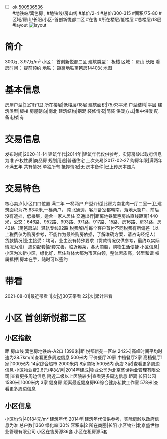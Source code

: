 - [ ] ok [500536536](https://bj.5i5j.com/ershoufang/500536536.html)  
 #地铁站/篱笆房 ,  #地铁线/房山线
#单价/2-4 #总价/300-315 #面积/75-80   #区域/房山/长阳/小区-首创新悦都二区 #在售 #所在楼层/低楼层 #总楼层/18层 #layout 
![layout](http://image2a.5i5j.com/bdir/layout/582766.jpg_P5.jpg) 
# 简介 
 300万,  3.97万/m² 
小区： 首创新悦都二区
建筑类型： 板楼
区域： 房山 长阳
看房时间： 提前预约
地铁： 距离地铁篱笆房1440米 地图
# 基本信息 
 房屋户型|2室1厅1卫
所在楼层|低楼层/18层
建筑面积|75.63平米
户型结构|平层
建筑类型|板楼
房屋朝向|南北
建筑结构|钢混
装修情况|简装
供暖方式|集中供暖
配备电梯|有
# 交易信息 
 发布时间|2020-11-14
建筑年代|2014年|建筑年代仅供参考，实际房龄以政府信息为准
产权性质|商品房
规划用途|普通住宅
上次交易|2017-02-27
购房年限|满两年不满五年
共有情况|单独所有
抵押情况|无
房本备件|已上传房本照片
# 交易特色 
 核心卖点|小区门口位置 满二年 一梯两户
户型介绍|此房为南北向一厅二室一卫,建筑面积为75.63平米,一梯两户， 南北通透，客厅卧室都朝南，落地大窗户，前后没有遮挡，低楼层，适合一家人居住
交通出行|距离地铁篱笆房站直线距离1440米，公交：646路、952路、993路、971路、917路、15路、房16路、房31路、房42路（篱笆房站）轻轨专线92路
税费解析|每个客户首付不同税费有所偏差（以上税费仅为购房参考，不能作为最终购房依据，了解准确方案，请咨询经纪人）
贷款情况|业主接受：均可。业主没有特殊要求（贷款情况仅供参考，最终以实际情况为准）
周边配套|配套完善，临近奥莱，各大商超，购物生活便捷
小区信息|小区为次新小区，绿化好，居住群体大都为市区白领，整体素质高，邻里和谐
权属抵押|房本在手，随时可以签约
# 带看 
 2021-08-01|最近带看	 1|次|近30天带看	 22|次|累计带看
# 小区 首创新悦都二区
## 小区指数 
 距 房山线 篱笆房地铁站-A2口 1399米|距 悦都新苑一区站 242米|高峰时间平均时速为28.7km/h|查看更多周边信息
500米内 平价餐厅20家
中档餐厅2家
高档餐厅1家|1000米内 14家综合超市
2000米内 8家商场|500米内 药店 3家|查看更多周边信息
小区物业费2.6元/平米/月|2014年建成|物业公司为北京盛世物业管理有限公司|查看更多周边信息
附近二级以上医院较少|查看更多周边信息
距离 长阳公园 1580米|1000米内 3家 健身房
距离最近健身房K6综合健身私教工作室 578米|查看更多周边信息
## 小区信息 
 小区均价|40184元/m²
建筑年代|2014年|建筑年代仅供参考，实际房龄以政府信息为准
总户数|1360
绿化率|30%
容积率|2
所在商圈|长阳
小区物业|北京盛世物业管理有限公司
小区在售房源36套
小区在租房源5套
